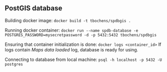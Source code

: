 ## PostGIS database

Building docker image:
```docker build -t tbochens/spdbgis .```

Running docker container:
```docker run --name spdb-database -e POSTGRES_PASSWORD=mysecretpassword -d -p 5432:5432 tbochens/spdbgis```

Ensuring that container initialization is done:
```docker logs <container_id>```
If logs contain *Maps data loaded* log, database is ready for using.

Connecting to database from local machine:
```psql -h localhost -p 5432 -U postgres```
